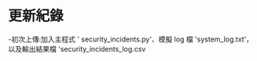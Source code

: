 # 更新紀錄
-初次上傳:加入主程式 ' security_incidents.py'、模擬 log 檔 'system_log.txt'，以及輸出結果檔 'security_incidents_log.csv
